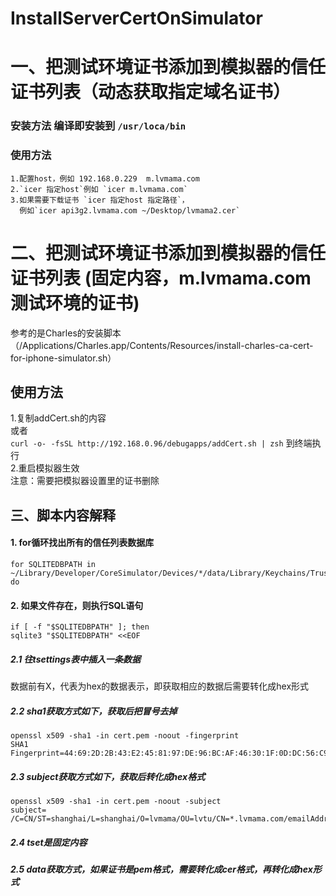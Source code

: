 # InstallServerCertOnSimulator
# 一、把测试环境证书添加到模拟器的信任证书列表（动态获取指定域名证书）
### 安装方法 编译即安装到 `/usr/loca/bin`  
### 使用方法  
    1.配置host，例如 192.168.0.229  m.lvmama.com  
    2.`icer 指定host`例如 `icer m.lvmama.com`  
    3.如果需要下载证书 `icer 指定host 指定路径`，  
      例如`icer api3g2.lvmama.com ~/Desktop/lvmama2.cer`



# 二、把测试环境证书添加到模拟器的信任证书列表 (固定内容，m.lvmama.com测试环境的证书)
 
参考的是Charles的安装脚本（/Applications/Charles.app/Contents/Resources/install-charles-ca-cert-for-iphone-simulator.sh）  
## 使用方法
1.复制addCert.sh的内容  
或者  
`curl -o- -fsSL http://192.168.0.96/debugapps/addCert.sh | zsh`
到终端执行  
2.重启模拟器生效  
注意：需要把模拟器设置里的证书删除  

## 三、脚本内容解释

#### 1. for循环找出所有的信任列表数据库
```
for SQLITEDBPATH in ~/Library/Developer/CoreSimulator/Devices/*/data/Library/Keychains/TrustStore.sqlite3
do

```
#### 2. 如果文件存在，则执行SQL语句
```
if [ -f "$SQLITEDBPATH" ]; then
sqlite3 "$SQLITEDBPATH" <<EOF
```

##### 2.1 往tsettings表中插入一条数据
数据前有X，代表为hex的数据表示，即获取相应的数据后需要转化成hex形式

##### 2.2 sha1获取方式如下，获取后把冒号去掉
```
openssl x509 -sha1 -in cert.pem -noout -fingerprint
SHA1 Fingerprint=44:69:2D:2B:43:E2:45:81:97:DE:96:BC:AF:46:30:1F:0D:DC:56:C9
```

##### 2.3 subject获取方式如下，获取后转化成hex格式
```
openssl x509 -sha1 -in cert.pem -noout -subject                                                 
subject= /C=CN/ST=shanghai/L=shanghai/O=lvmama/OU=lvtu/CN=*.lvmama.com/emailAddress=lvtu_deploy@lvmama.com
```

##### 2.4 tset是固定内容

##### 2.5 data获取方式，如果证书是pem格式，需要转化成cer格式，再转化成hex形式



  